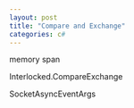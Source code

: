 ```yaml
---
layout: post
title: "Compare and Exchange"
categories: c#
---
```


<!-- begin_excerpt -->

memory span 

Interlocked.CompareExchange

SocketAsyncEventArgs


<!-- end_excerpt -->